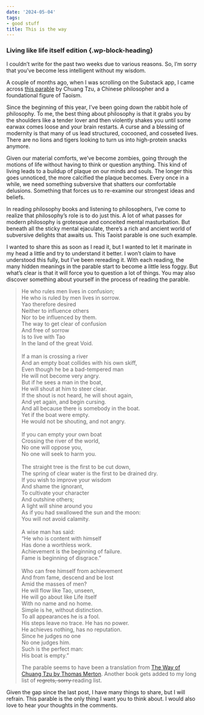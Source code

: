 ```yaml
---
date: '2024-05-04'
tags:
- good stuff
title: This is the way
---
```


### Living like life itself edition {.wp-block-heading}

I couldn’t write for the past two weeks due to various reasons. So, I&#8217;m sorry that you&#8217;ve become less intelligent without my wisdom.

A couple of months ago, when I was scrolling on the Substack app, I came across&nbsp;[this parable][1]&nbsp;by Chuang Tzu, a Chinese philosopher and a foundational figure of Taoism.

Since the beginning of this year, I’ve been going down the rabbit hole of philosophy. To me, the best thing about philosophy is that it grabs you by the shoulders like a tender lover and then violently shakes you until some earwax comes loose and your brain restarts. A curse and a blessing of modernity is that many of us lead structured, cocooned, and cosseted lives. There are no lions and tigers looking to turn us into high-protein snacks anymore.

Given our material comforts, we&#8217;ve become zombies, going through the motions of life without having to think or question anything. This kind of living leads to a buildup of plaque on our minds and souls. The longer this goes unnoticed, the more calcified the plaque becomes. Every once in a while, we need something subversive that shatters our comfortable delusions. Something that forces us to re-examine our strongest ideas and beliefs.

In reading philosophy books and listening to philosophers, I&#8217;ve come to realize that philosophy&#8217;s role is to do just this. A lot of what passes for modern philosophy is grotesque and conceited mental masturbation. But beneath all the sticky mental ejaculate, there’s a rich and ancient world of subversive delights that awaits us. This Taoist parable is one such example.

I wanted to share this as soon as I read it, but I wanted to let it marinate in my head a little and try to understand it better. I won&#8217;t claim to have understood this fully, but I&#8217;ve been rereading it. With each reading, the many hidden meanings in the parable start to become a little less foggy. But what&#8217;s clear is that it will force you to question a lot of things. You may also discover something about yourself in the process of reading the parable.

<blockquote class="wp-block-quote is-layout-flow wp-block-quote-is-layout-flow">
  <p>
    He who rules men lives in confusion;<br />He who is ruled by men lives in sorrow.<br />Yao therefore desired<br />Neither to influence others<br />Nor to be influenced by them.<br />The way to get clear of confusion<br />And free of sorrow<br />Is to live with Tao<br />In the land of the great Void.<br /><br />If a man is crossing a river<br />And an empty boat collides with his own skiff,<br />Even though he be a bad-tempered man<br />He will not become very angry.<br />But if he sees a man in the boat,<br />He will shout at him to steer clear.<br />If the shout is not heard, he will shout again,<br />And yet again, and begin cursing.<br />And all because there is somebody in the boat.<br />Yet if the boat were empty.<br />He would not be shouting, and not angry.<br /><br />If you can empty your own boat<br />Crossing the river of the world,<br />No one will oppose you,<br />No one will seek to harm you.<br /><br />The straight tree is the first to be cut down,<br />The spring of clear water is the first to be drained dry.<br />If you wish to improve your wisdom<br />And shame the ignorant,<br />To cultivate your character<br />And outshine others;<br />A light will shine around you<br />As if you had swallowed the sun and the moon:<br />You will not avoid calamity.<br /><br />A wise man has said:<br />&#8220;He who is content with himself<br />Has done a worthless work.<br />Achievement is the beginning of failure.<br />Fame is beginning of disgrace.&#8221;<br /><br />Who can free himself from achievement<br />And from fame, descend and be lost<br />Amid the masses of men?<br />He will flow like Tao, unseen,<br />He will go about like Life itself<br />With no name and no home.<br />Simple is he, without distinction.<br />To all appearances he is a fool.<br />His steps leave no trace. He has no power.<br />He achieves nothing, has no reputation.<br />Since he judges no one<br />No one judges him.<br />Such is the perfect man:<br />His boat is empty.”
  </p>
  
  <p>
    The parable seems to have been a translation from&nbsp;<a href="https://www.amazon.in/Way-Chuang-Tze-2e/dp/0811218511">The Way of Chuang Tzu by Thomas Merton</a>. Another book gets added to my long list of&nbsp;<s>regrets, sorry&nbsp;</s>reading list.
  </p>
</blockquote>

Given the gap since the last post, I have many things to share, but I will refrain. This parable is the only thing I want you to think about. I would also love to hear your thoughts in the comments.

 [1]: https://poeticoutlaws.substack.com/p/the-empty-boat